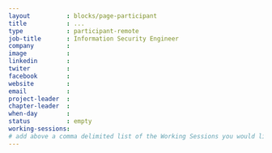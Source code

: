 ```yaml
---
layout          : blocks/page-participant
title           : ...
type            : participant-remote
job-title       : Information Security Engineer
company         :
image           :
linkedin        :
twiter          :
facebook        :
website         :
email           :
project-leader  :
chapter-leader  :
when-day        :
status          : empty
working-sessions:
# add above a comma delimited list of the Working Sessions you would like to attend (use the session's title)
---
```


<!-- put more details about participant here -->
